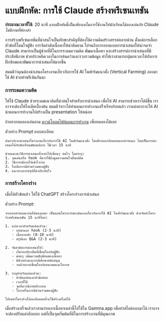 # แบบฝึกหัด: การใช้ Claude สร้างพรีเซนเทชัน

**ประมาณเวลาที่ใช้:** 20 นาที
*แบบฝึกหัดนี้เป็นเพียงเดโมการใช้งานให้นักเรียนได้ลองเล่นกับ Claude ไม่มีงานที่ต้องส่ง*

การสร้างพรีเซนเทชันที่น่าสนใจเป็นทักษะสำคัญที่ต้องใช้ความคิดสร้างสรรค์หลายด้าน ตั้งแต่การเลือกหัวข้อที่โดนใจผู้ฟัง การจัดลำดับเนื้อหาให้น่าติดตาม ไปจนถึงการออกแบบการนำเสนอให้น่าจดจำ Claude สามารถเป็นผู้ช่วยที่ดีในการระดมความคิด พัฒนาเนื้อหา และสร้างสรรค์การนำเสนอที่มีประสิทธิภาพ ช่วยประหยัดเวลาในการค้นคว้าและรวบรวมข้อมูล ทำให้เราสามารถทุ่มเทเวลาให้กับการฝึกซ้อมและพัฒนาการนำเสนอได้มากขึ้น

สมมติว่าคุณต้องนำเสนอโครงงานเกี่ยวกับการใช้ AI ในฟาร์มแนวตั้ง (Vertical Farming) ลองมาใช้ AI ช่วยทำพรีเซ้นกันนะ


### การระดมความคิด
ให้ใช้ Claude ช่วยระดมแนวคิดที่น่าสนใจสำหรับการนำเสนอ เพื่อให้ AI สามารถช่วยเราได้ดีขึ้น เราอาจจะต้องให้ไอเดียเบื้องต้น สมมติว่าเราได้ทำแผนการทำงานเสร็จเรียบร้อยแล้ว เราแค่อยากจะให้ AI นำแผนการทำงานไปสร้างเป็น presentation ให้หน่อย 

ถ้าอยากทดลองเล่นตาม [ดาวน์โหลดไฟล์แผนการทำงาน](https://drive.google.com/file/d/12KmE7Yr7mNCVTj9URXvmFg_Hx8U39Rw-/view?usp=sharing) เพื่อทดลองได้เลย

ตัวอย่าง Prompt แบบละเอียด:
```
ฉันกำลังจะนำเสนอโครงงานเกี่ยวกับการใช้ AI ในฟาร์มแนวตั้ง โดยมีรายละเอียดตามเอกสารแนบ โดยเป็นการนำเสนอให้กับนักเรียนมัธยมปลาย ใช้เวลา 15 นาที

ช่วยแนะนำวิธีการนำเสนอที่จะทำให้เพื่อนๆ สนใจ โดยระบุ:
1. จุดเด่นหรือ hook ที่ควรใช้ดึงดูดความสนใจตั้งแต่ต้น
2. วิธีการอธิบายให้เข้าใจง่าย
3. ไอเดียการมีส่วนร่วมของผู้ฟัง
4. แนวทางการสรุปที่น่าประทับใจ
```

### การสร้างโครงร่าง
เมื่อได้หัวข้อแล้ว ให้ใช้ ChatGPT สร้างโครงร่างการนำเสนอ

ตัวอย่าง Prompt:
```
จากเอกสารแผนงานที่ฉันแนบมา เป็นแผนโครงการของฉันเองเกี่ยวกับการใช้ AI ในฟาร์มแนวตั้ง ช่วยจัดทำโครงร่างพรีเซนเทชัน 15 นาทีโดย:

1. แบ่งเวลาสำหรับแต่ละส่วน:
   - บทนำและ hook (2-3 นาที)
   - เนื้อหาหลัก (8-10 นาที)
   - สรุปและ Q&A (2-3 นาที)

2. จัดลำดับการนำเสนอให้:
   - เริ่มจากประเด็นที่เชื่อมโยงกับผู้ฟัง
   - ค่อยๆ เพิ่มความซับซ้อนของเนื้อหา
   - มีตัวอย่างและกรณีศึกษาสนับสนุน
   - จบด้วยการเชื่อมโยงกับอนาคตและโอกาส

3. ระบุสำหรับแต่ละส่วน:
   - หัวข้อหลักและหัวข้อย่อย
   - เวลาที่ใช้
   - จุดที่ควรมีภาพประกอบ
   - โอกาสในการมีส่วนร่วมของผู้ฟัง

โปรดทำโครงร่างให้ละเอียดพอที่จะใช้สร้างสไลด์ได้
```

เมื่อสร้างเสร็จแล้วเราสามารถเอาเนื้อหาเหล่านี้ไปใช้ใน Gamma.app เพื่อทำสไลด์ออกมาได้ เราอาจจะต้องปรับแต่งอีกเยอะ แต่ก็เป็นจุดเริ่มต้นที่ดีในการสร้างงานที่มีคุณภาพ
